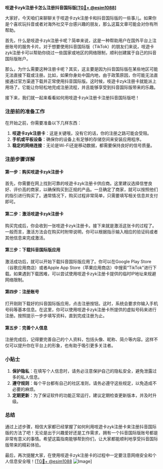 **吱遊卡zyk注册卡怎么注册抖音国际版[[TG💪+ @esim1088](https://t.me/s/esim1088)]**

大家好，今天咱们来聊聊关于吱遊卡zyk注册卡和抖音国际版的一些事儿。如果你是个喜欢玩抖音或者对海外社交平台感兴趣的朋友，那么这篇文章可能会对你有所帮助。

首先，什么是吱遊卡zyk注册卡呢？简单来说，这是一种帮助用户在国外平台上注册账号的服务卡片。对于想要使用抖音国际版（TikTok）的朋友们来说，吱遊卡zyk注册卡可以帮助你绕过一些国家或地区的网络限制，顺利创建属于自己的抖音国际版账户。

那么，为什么需要这种注册卡呢？其实，这主要是因为抖音国际版在某些地区可能无法直接下载或注册。比如，如果你身处中国内地，由于政策原因，你可能无法直接通过官方渠道下载并正常使用抖音国际版。这时候，吱遊卡zyk注册卡就能派上用场了。它能让你轻松地完成注册流程，并且能够享受到抖音国际版带来的乐趣。

接下来，我们就一起来看看如何用吱遊卡zyk注册卡注册抖音国际版吧！

### 注册前的准备工作

在开始之前，你需要准备以下几样东西：

1. **吱遊卡zyk注册卡**：这是关键哦，没有它的话，你的注册之路可能会受阻。
2. **手机或平板设备**：确保你的设备上有足够的存储空间来安装应用程序。
3. **稳定的网络连接**：无论是Wi-Fi还是移动数据，都需要保持良好的信号质量。

### 注册步骤详解

#### 第一步：购买吱遊卡zyk注册卡
首先，你需要在网上找到可靠的吱遊卡zyk注册卡供应商。这里建议选择信誉良好、评价高的商家，以确保购买到正规的产品。一旦确定了商家，就可以按照他们的指引进行购买了。通常情况下，购买过程非常简单，只需要填写相关信息并支付即可。

#### 第二步：激活吱遊卡zyk注册卡
购买完成后，你会收到一张吱遊卡zyk注册卡。接下来就是激活这张卡的过程了。一般而言，激活方法会在购买时附带说明，你可以根据指示输入相应的验证码或者其他信息来完成激活。

#### 第三步：下载抖音国际版应用
激活成功后，就可以开始下载抖音国际版应用了。你可以在Google Play Store（谷歌应用商店）或者Apple App Store（苹果应用商店）中搜索“TikTok”进行下载。如果遇到下载困难，可以尝试使用吱遊卡zyk注册卡提供的临时IP地址来规避网络限制。

#### 第四步：注册账号
打开刚刚下载好的抖音国际版应用，点击注册按钮。这时，系统会要求你输入手机号码等基本信息。在这里，你可以使用吱遊卡zyk注册卡所提供的虚拟号码来进行注册。按照提示一步步填写资料，直到完成注册为止。

#### 第五步：完善个人信息
注册完成后，记得要完善自己的个人资料，包括头像、昵称、简介等内容。这样不仅可以提升你在平台上的形象，也有助于吸引更多关注者。

### 小贴士

1. **保护隐私**：在填写个人信息时，请务必注意保护自己的隐私安全，避免泄露过多的私人信息。
2. **遵守规则**：每个平台都有自己的社区准则，请务必遵守这些规定，以免造成不必要的麻烦。
3. **定期更新**：为了保证软件的功能正常运行，建议定期检查更新版本，并及时升级。

### 总结

通过上述步骤，相信大家都已经掌握了如何利用吱遊卡zyk注册卡来注册抖音国际版的方法了吧！无论是出于兴趣爱好还是工作需求，拥有一个抖音国际版账号都是非常有意义的事情。希望这篇指南能够帮到你们，让大家都能顺利地享受抖音国际版带来的精彩体验。

最后，再次提醒大家，在使用吱遊卡zyk注册卡的过程中一定要注意网络安全和个人信息安全哦！[[TG💪+ @esim1088](https://t.me/s/esim1088) ![Image](https://i.postimg.cc/4NQfJmqS/Snipaste-2025-05-13-00-14-12.png)]
